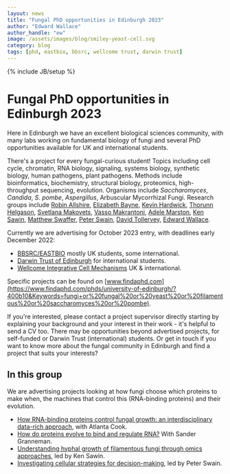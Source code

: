 ```yaml
---
layout: news
title: "Fungal PhD opportunities in Edinburgh 2023"
author: "Edward Wallace"
author_handle: "ew"
image: /assets/images/blog/smiley-yeast-cell.svg
category: blog
tags: [phd, eastbio, bbsrc, wellcome trust, darwin trust]
---
```

{% include JB/setup %}

# Fungal PhD opportunities in Edinburgh 2023

Here in Edinburgh we have an excellent biological sciences community, with many labs working on fundamental biology of fungi and several PhD opportunities available for UK and international students.

There's a project for every fungal-curious student!
Topics including cell cycle, chromatin, RNA biology, signaling, systems biology, synthetic biology, human pathogens, plant pathogens. 
Methods include bioinformatics, biochemistry, structural biology, proteomics, high-throughput sequencing, evolution.
Organisms include *Saccharomyces*, *Candida*, *S. pombe*, *Aspergillus*, Arbuscular Mycorrhizal Fungi.
Research groups include 
[Robin Allshire](https://allshirelab.com),
[Elizabeth Bayne](https://bayne.bio.ed.ac.uk/), 
[Kevin Hardwick](https://hardwick.bio.ed.ac.uk), 
[Thorunn Helgason](https://www.ed.ac.uk/profile/thorunn-helgason), 
[Svetlana Makovets](https://www.research.ed.ac.uk/en/persons/sveta-makovets),
[Vasso Makrantoni](https://www.ed.ac.uk/infection-medicine/our-staff/principal-investigators/dr-vasso-makrantoni), 
[Adele Marston](https://marston.bio.ed.ac.uk), 
[Ken Sawin](https://www.wcb.ed.ac.uk/research/sawin),
[Matthew Swaffer](https://swafferlab.co.uk), 
[Peter Swain](https://swainlab.bio.ed.ac.uk), 
[David Tollervey](https://www.wcb.ed.ac.uk/research/tollervey),
[Edward Wallace](http://ewallace.github.io).


Currently we are advertising for October 2023 entry, with deadlines early December 2022:
- [BBSRC/EASTBIO](http://www.eastscotbiodtp.ac.uk/) mostly UK students, some international.
- [Darwin Trust of Edinburgh](https://darwintrust.bio.ed.ac.uk) for international students.
- [Wellcome Integrative Cell Mechanisms](https://www.wcb.ed.ac.uk/iCMPhD) UK & international.


Specific projects can be found on 
[www.findaphd.com](https://www.findaphd.com/phds/university-of-edinburgh/?400b10&Keywords=fungi+or%20fungal%20or%20yeast%20or%20filamentous%20or%20saccharomyces%20or%20pombe).


If you're interested, please contact a project supervisor directly starting by explaining your background and your interest in their work - it's helpful to send a CV too.
There may be opportunities beyond advertised projects, for self-funded or Darwin Trust (international) students.
Or get in touch if you want to know more about the fungal community in Edinburgh and find a project that suits your interests?


## In this group

We are advertising projects looking at how fungi choose which proteins to make when, the machines that control this (RNA-binding proteins) and their evolution.
- [How RNA-binding proteins control fungal growth: an interdisciplinary data-rich approach](https://www.findaphd.com/phds/project/how-rna-binding-proteins-control-fungal-growth-an-interdisciplinary-data-rich-approach/?p148684), with Atlanta Cook.
- [How do proteins evolve to bind and regulate RNA?](https://www.findaphd.com/phds/project/how-do-proteins-evolve-to-bind-and-regulate-rna/?p148680) With Sander Granneman.
- [Understanding hyphal growth of filamentous fungi through omics approaches](https://www.findaphd.com/phds/project/eastbio-understanding-hyphal-growth-of-filamentous-fungi-through-omics-approaches/?p148077), led by Ken Sawin.
- [Investigating cellular strategies for decision-making](https://www.findaphd.com/phds/project/investigating-cellular-strategies-for-decision-making/?p148688), led by Peter Swain.
